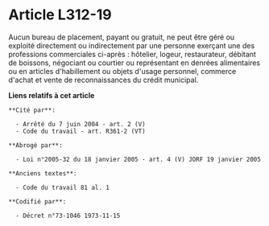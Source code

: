 # Article L312-19

Aucun bureau de placement, payant ou gratuit, ne peut être géré ou exploité directement ou indirectement par une personne
exerçant une des professions commerciales ci-après : hôtelier, logeur, restaurateur, débitant de boissons, négociant ou
courtier ou représentant en denrées alimentaires ou en articles d'habillement ou objets d'usage personnel, commerce d'achat
et vente de reconnaissances du crédit municipal.

**Liens relatifs à cet article**

	**Cité par**:

	  - Arrêté du 7 juin 2004 - art. 2 (V)
	  - Code du travail - art. R361-2 (VT)

	**Abrogé par**:

	  - Loi n°2005-32 du 18 janvier 2005 - art. 4 (V) JORF 19 janvier 2005

	**Anciens textes**:

	  - Code du travail 81 al. 1

	**Codifié par**:

	  - Décret n°73-1046 1973-11-15
